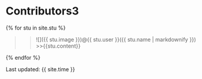 
# Contributors3

{% for stu in site.stu %}

 >>![]({{ stu.image }})@{{ stu.user }}({{ stu.name | markdownify }})
        >>{{stu.content}}
 
{% endfor %}

Last updated: {{ site.time }}
